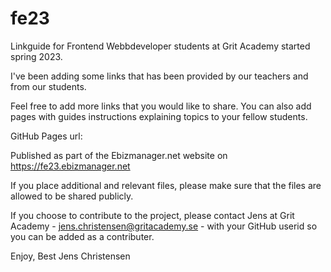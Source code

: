 # fe23
Linkguide for Frontend Webbdeveloper students at Grit Academy started spring 2023.

I've been adding some links that has been provided by our teachers and from our students.

Feel free to add more links that you would like to share. You can also add pages with guides instructions explaining topics to your fellow students.

GitHub Pages url:

Published as part of the Ebizmanager.net website on https://fe23.ebizmanager.net

If you place additional and relevant files, please make sure that the files are allowed to be shared publicly.

If you choose to contribute to the project, please contact Jens at Grit Academy - jens.christensen@gritacademy.se - with your GitHub userid so you
can be added as a contributer.

Enjoy, Best Jens Christensen